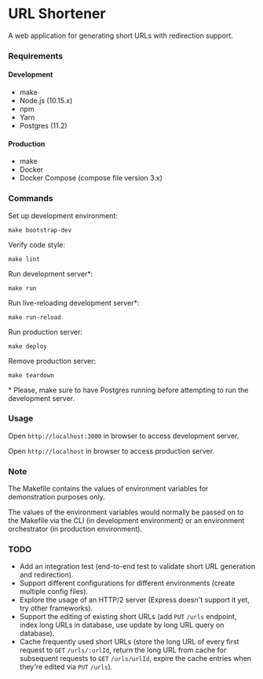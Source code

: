 # URL Shortener
A web application for generating short URLs with redirection support.


### Requirements
#### Development
- make
- Node.js (10.15.x)
- npm
- Yarn
- Postgres (11.2)

#### Production
- make
- Docker
- Docker Compose (compose file version 3.x)


### Commands
Set up development environment:

    make bootstrap-dev
Verify code style:

    make lint
Run development server*:

    make run
Run live-reloading development server*:

    make run-reload
Run production server:

    make deploy
Remove production server:

    make teardown

\* Please, make sure to have Postgres running before attempting to run the development server.


### Usage
Open `http://localhost:3000` in browser to access development server.

Open `http://localhost` in browser to access production server.


### Note
The Makefile contains the values of environment variables for demonstration purposes only.

The values of the environment variables would normally be passed on to the Makefile via the CLI (in development environment) or an environment orchestrator (in production environment).


### TODO
- Add an integration test (end-to-end test to validate short URL generation and redirection).
- Support different configurations for different environments (create multiple config files).
- Explore the usage of an HTTP/2 server (Express doesn't support it yet, try other frameworks).
- Support the editing of existing short URLs (add `PUT` `/urls` endpoint, index long URLs in database, use update by long URL query on database).
- Cache frequently used short URLs (store the long URL of every first request to `GET` `/urls/:urlId`, return the long URL from cache for subsequent requests to `GET` `/urls/urlId`, expire the cache entries when they're edited via `PUT` `/urls`).

